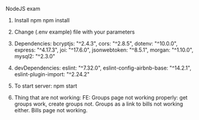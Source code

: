 NodeJS exam

1. Install npm
npm install

2. Change (.env example) file with your parameters

3. Dependencies: 
bcryptjs: "^2.4.3",
cors: "^2.8.5",
dotenv: "^10.0.0",
express: "^4.17.3",
joi: "^17.6.0",
jsonwebtoken: "^8.5.1",
morgan: "^1.10.0",
mysql2: "^2.3.0"

4. devDependencies:
eslint: "^7.32.0",
eslint-config-airbnb-base: "^14.2.1",
eslint-plugin-import: "^2.24.2"

5. To start server:
npm start

6. Thing that are not working:
FE:
Groups page not working properly: get groups work, create groups not. 
Groups as a link to bills not working either.
Bills page not working.






